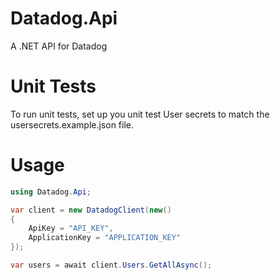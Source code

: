 # Datadog.Api

A .NET API for Datadog

# Unit Tests

To run unit tests, set up you unit test User secrets to match the usersecrets.example.json file.

# Usage

```csharp
using Datadog.Api;

var client = new DatadogClient(new()
{
	ApiKey = "API_KEY",
	ApplicationKey = "APPLICATION_KEY"
});

var users = await client.Users.GetAllAsync();
```